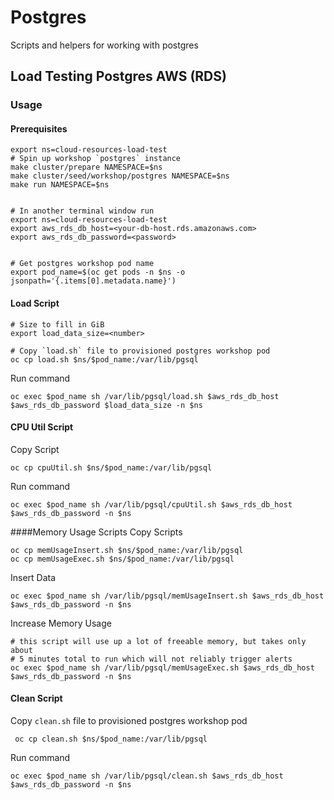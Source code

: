# Postgres 

Scripts and helpers for working with postgres 

## Load Testing Postgres AWS (RDS)
### Usage 
#### Prerequisites
```
export ns=cloud-resources-load-test
# Spin up workshop `postgres` instance
make cluster/prepare NAMESPACE=$ns
make cluster/seed/workshop/postgres NAMESPACE=$ns
make run NAMESPACE=$ns


# In another terminal window run
export ns=cloud-resources-load-test
export aws_rds_db_host=<your-db-host.rds.amazonaws.com>
export aws_rds_db_password=<password>


# Get postgres workshop pod name
export pod_name=$(oc get pods -n $ns -o jsonpath='{.items[0].metadata.name}')
```
#### Load Script


```
# Size to fill in GiB
export load_data_size=<number>

# Copy `load.sh` file to provisioned postgres workshop pod  
oc cp load.sh $ns/$pod_name:/var/lib/pgsql
```
Run command
``` 
oc exec $pod_name sh /var/lib/pgsql/load.sh $aws_rds_db_host $aws_rds_db_password $load_data_size -n $ns
```
#### CPU Util Script
Copy Script 
```
oc cp cpuUtil.sh $ns/$pod_name:/var/lib/pgsql
```
Run command
```
oc exec $pod_name sh /var/lib/pgsql/cpuUtil.sh $aws_rds_db_host $aws_rds_db_password -n $ns
```
####Memory Usage Scripts
Copy Scripts
```
oc cp memUsageInsert.sh $ns/$pod_name:/var/lib/pgsql
oc cp memUsageExec.sh $ns/$pod_name:/var/lib/pgsql
```

Insert Data
```
oc exec $pod_name sh /var/lib/pgsql/memUsageInsert.sh $aws_rds_db_host $aws_rds_db_password -n $ns
```

Increase Memory Usage
```
# this script will use up a lot of freeable memory, but takes only about
# 5 minutes total to run which will not reliably trigger alerts 
oc exec $pod_name sh /var/lib/pgsql/memUsageExec.sh $aws_rds_db_host $aws_rds_db_password -n $ns
```

#### Clean Script
Copy `clean.sh` file to provisioned postgres workshop pod  
```
 oc cp clean.sh $ns/$pod_name:/var/lib/pgsql
```
Run command
``` 
oc exec $pod_name sh /var/lib/pgsql/clean.sh $aws_rds_db_host $aws_rds_db_password -n $ns
```
